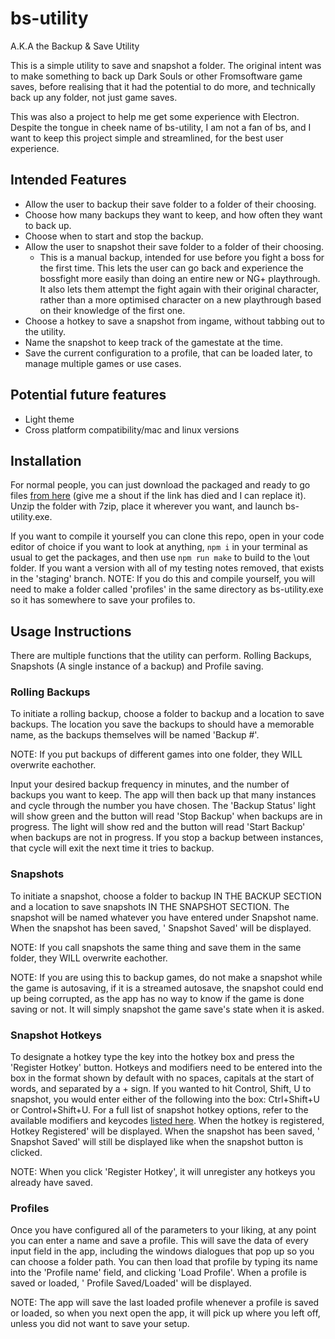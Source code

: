 # bs-utility
A.K.A the Backup & Save Utility

This is a simple utility to save and snapshot a folder. The original intent was to make something to back up Dark Souls or other Fromsoftware game saves, before realising that it had the potential to do more, and technically back up any folder, not just game saves.

This was also a project to help me get some experience with Electron. Despite the tongue in cheek name of bs-utility, I am not a fan of bs, and I want to keep this project simple and streamlined, for the best user experience.

## Intended Features

- Allow the user to backup their save folder to a folder of their choosing.
- Choose how many backups they want to keep, and how often they want to back up.
- Choose when to start and stop the backup.
- Allow the user to snapshot their save folder to a folder of their choosing.
  - This is a manual backup, intended for use before you fight a boss for the first time. This lets the user can go back and experience the bossfight more easily than doing an entire new or NG+ playthrough. It also lets them attempt the fight again with their original character, rather than a more optimised character on a new playthrough based on their knowledge of the first one.
- Choose a hotkey to save a snapshot from ingame, without tabbing out to the utility.
- Name the snapshot to keep track of the gamestate at the time.
- Save the current configuration to a profile, that can be loaded later, to manage multiple games or use cases.

## Potential future features
- Light theme
- Cross platform compatibility/mac and linux versions

## Installation
For normal people, you can just download the packaged and ready to go files [from here](https://www.mediafire.com/file/28kzf4pusnw4q5k/bs-utility.7z/file) (give me a shout if the link has died and I can replace it). Unzip the folder with 7zip, place it wherever you want, and launch bs-utility.exe.

If you want to compile it yourself you can clone this repo, open in your code editor of choice if you want to look at anything, `npm i` in your terminal as usual to get the packages, and then use `npm run make` to build to the \out folder. If you want a version with all of my testing notes removed, that exists in the 'staging' branch. NOTE: If you do this and compile yourself, you will need to make a folder called 'profiles' in the same directory as bs-utility.exe so it has somewhere to save your profiles to.

## Usage Instructions
There are multiple functions that the utility can perform. Rolling Backups, Snapshots (A single instance of a backup) and Profile saving.

### Rolling Backups
To initiate a rolling backup, choose a folder to backup and a location to save backups. The location you save the backups to should have a memorable name, as the backups themselves will be named 'Backup #'.

NOTE: If you put backups of different games into one folder, they WILL overwrite eachother.

Input your desired backup frequency in minutes, and the number of backups you want to keep. The app will then back up that many instances and cycle through the number you have chosen. The 'Backup Status' light will show green and the button will read 'Stop Backup' when backups are in progress. The light will show red and the button will read 'Start Backup' when backups are not in progress. If you stop a backup between instances, that cycle will exit the next time it tries to backup.

### Snapshots
To initiate a snapshot, choose a folder to backup IN THE BACKUP SECTION and a location to save snapshots IN THE SNAPSHOT SECTION. The snapshot will be named whatever you have entered under Snapshot name. When the snapshot has been saved, '<snapshot name> Snapshot Saved' will be displayed.

NOTE: If you call snapshots the same thing and save them in the same folder, they WILL overwrite eachother.

NOTE: If you are using this to backup games, do not make a snapshot while the game is autosaving, if it is a streamed autosave, the snapshot could end up being corrupted, as the app has no way to know if the game is done saving or not. It will simply snapshot the game save's state when it is asked.

### Snapshot Hotkeys
To designate a hotkey type the key into the hotkey box and press the 'Register Hotkey' button. Hotkeys and modifiers need to be entered into the box in the format shown by default with no spaces, capitals at the start of words, and separated by a + sign. If you wanted to hit Control, Shift, U to snapshot, you would enter either of the following into the box: Ctrl+Shift+U or Control+Shift+U. For a full list of snapshot hotkey options, refer to the available modifiers and keycodes [listed here](https://www.electronjs.org/docs/latest/api/accelerator). When the hotkey is registered, <snapshot name> Hotkey Registered' will be displayed. When the snapshot has been saved, '<snapshot name> Snapshot Saved' will still be displayed like when the snapshot button is clicked.

NOTE: When you click 'Register Hotkey', it will unregister any hotkeys you already have saved.

### Profiles
Once you have configured all of the parameters to your liking, at any point you can enter a name and save a profile. This will save the data of every input field in the app, including the windows dialogues that pop up so you can choose a folder path. You can then load that profile by typing its name into the 'Profile name' field, and clicking 'Load Profile'. When a profile is saved or loaded, '<profile name> Profile Saved/Loaded' will be displayed.

NOTE: The app will save the last loaded profile whenever a profile is saved or loaded, so when you next open the app, it will pick up where you left off, unless you did not want to save your setup.